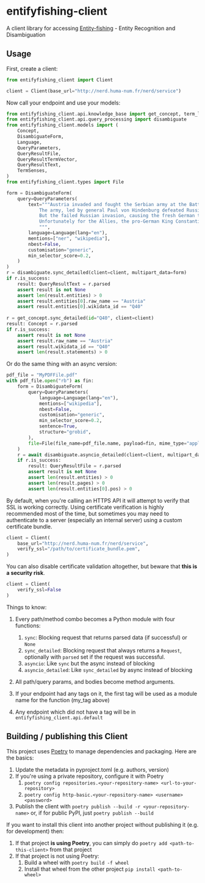 # entifyfishing-client
A client library for accessing [Entity-fishing](https://github.com/kermitt2/entity-fishing) - Entity Recognition and Disambiguation

## Usage
First, create a client:

```python
from entifyfishing_client import Client

client = Client(base_url="http://nerd.huma-num.fr/nerd/service")
```

Now call your endpoint and use your models:

```python
from entifyfishing_client.api.knowledge_base import get_concept, term_lookup
from entifyfishing_client.api.query_processing import disambiguate
from entifyfishing_client.models import (
    Concept,
    DisambiguateForm,
    Language,
    QueryParameters,
    QueryResultFile,
    QueryResultTermVector,
    QueryResultText,
    TermSenses,
)
from entifyfishing_client.types import File

form = DisambiguateForm(
    query=QueryParameters(
        text="""Austria invaded and fought the Serbian army at the Battle of Cer and Battle of Kolubara beginning on 12 August. 
            The army, led by general Paul von Hindenburg defeated Russia in a series of battles collectively known as the First Battle of Tannenberg (17 August – 2 September). 
            But the failed Russian invasion, causing the fresh German troops to move to the east, allowed the tactical Allied victory at the First Battle of the Marne. 
            Unfortunately for the Allies, the pro-German King Constantine I dismissed the pro-Allied government of E. Venizelos before the Allied expeditionary force could arrive.
            """,
        language=Language(lang="en"),
        mentions=["ner", "wikipedia"],
        nbest=False,
        customisation="generic",
        min_selector_score=0.2,
    )
)
r = disambiguate.sync_detailed(client=client, multipart_data=form)
if r.is_success:
    result: QueryResultText = r.parsed
    assert result is not None
    assert len(result.entities) > 0
    assert result.entities[0].raw_name == "Austria"
    assert result.entities[0].wikidata_id == "Q40"
    
r = get_concept.sync_detailed(id="Q40", client=client)
result: Concept = r.parsed
if r.is_success:
    assert result is not None
    assert result.raw_name == "Austria"
    assert result.wikidata_id == "Q40"    
    assert len(result.statements) > 0
```

Or do the same thing with an async version:

```python
pdf_file = "MyPDFFile.pdf"
with pdf_file.open("rb") as fin:
    form = DisambiguateForm(
        query=QueryParameters(
            language=Language(lang="en"),
            mentions=["wikipedia"],
            nbest=False,
            customisation="generic",
            min_selector_score=0.2,
            sentence=True,
            structure="grobid",
        ),
        file=File(file_name=pdf_file.name, payload=fin, mime_type="application/pdf"),
    )
    r = await disambiguate.asyncio_detailed(client=client, multipart_data=form)
    if r.is_success:
        result: QueryResultFile = r.parsed
        assert result is not None
        assert len(result.entities) > 0
        assert len(result.pages) > 0
        assert len(result.entities[0].pos) > 0
```

By default, when you're calling an HTTPS API it will attempt to verify that SSL is working correctly. Using certificate verification is highly recommended most of the time, but sometimes you may need to authenticate to a server (especially an internal server) using a custom certificate bundle.

```python
client = Client(
    base_url="http://nerd.huma-num.fr/nerd/service", 
    verify_ssl="/path/to/certificate_bundle.pem",
)
```

You can also disable certificate validation altogether, but beware that **this is a security risk**.

```python
client = Client(
    verify_ssl=False
)
```

Things to know:
1. Every path/method combo becomes a Python module with four functions:
    1. `sync`: Blocking request that returns parsed data (if successful) or `None`
    1. `sync_detailed`: Blocking request that always returns a `Request`, optionally with `parsed` set if the request was successful.
    1. `asyncio`: Like `sync` but the async instead of blocking
    1. `asyncio_detailed`: Like `sync_detailed` by async instead of blocking

1. All path/query params, and bodies become method arguments.
1. If your endpoint had any tags on it, the first tag will be used as a module name for the function (my_tag above)
1. Any endpoint which did not have a tag will be in `entifyfishing_client.api.default`

## Building / publishing this Client
This project uses [Poetry](https://python-poetry.org/) to manage dependencies  and packaging.  Here are the basics:
1. Update the metadata in pyproject.toml (e.g. authors, version)
1. If you're using a private repository, configure it with Poetry
    1. `poetry config repositories.<your-repository-name> <url-to-your-repository>`
    1. `poetry config http-basic.<your-repository-name> <username> <password>`
1. Publish the client with `poetry publish --build -r <your-repository-name>` or, if for public PyPI, just `poetry publish --build`

If you want to install this client into another project without publishing it (e.g. for development) then:
1. If that project **is using Poetry**, you can simply do `poetry add <path-to-this-client>` from that project
1. If that project is not using Poetry:
    1. Build a wheel with `poetry build -f wheel`
    1. Install that wheel from the other project `pip install <path-to-wheel>`
